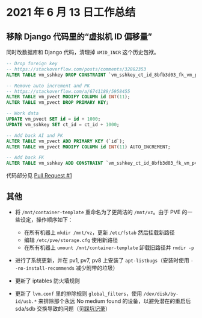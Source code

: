 # 2021 年 6 月 13 日工作总结

## 移除 Django 代码里的“虚拟机 ID 偏移量”

同时改数据库和 Django 代码，清理掉 `VMID_INCR` 这个历史包袱。

```sql
-- Drop foreign key
-- https://stackoverflow.com/posts/comments/32882353
ALTER TABLE vm_sshkey DROP CONSTRAINT `vm_sshkey_ct_id_8bfb3d03_fk_vm_pvect_id`;

-- Remove auto increment and PK
-- https://stackoverflow.com/a/6741189/5958455
ALTER TABLE vm_pvect MODIFY COLUMN id INT(11);
ALTER TABLE vm_pvect DROP PRIMARY KEY;

-- Work data
UPDATE vm_pvect SET id = id + 1000;
UPDATE vm_sshkey SET ct_id = ct_id + 1000;

-- Add back AI and PK
ALTER TABLE vm_pvect ADD PRIMARY KEY (`id`);
ALTER TABLE vm_pvect MODIFY COLUMN id INT(11) AUTO_INCREMENT;

-- Add back FK
ALTER TABLE vm_sshkey ADD CONSTRAINT `vm_sshkey_ct_id_8bfb3d03_fk_vm_pvect_id` FOREIGN KEY (`ct_id`) REFERENCES `vm_pvect` (`id`);
```

代码部分见 [Pull Request #1](https://github.com/USTC-vlab/cslab/pull/1)

## 其他

- 将 `/mnt/container-template` 重命名为了更简洁的 `/mnt/vz`。由于 PVE 的一些设定，操作顺序如下：
    - 在所有机器上 `mkdir /mnt/vz`，更新 `/etc/fstab` 然后挂载新路径
    - 编辑 `/etc/pve/storage.cfg` 使用新路径
    - 在所有机器上 `umount /mnt/container-template` 卸载旧路径并 `rmdir -p`

- 进行了系统更新，并在 pv1, pv7, pv8 上安装了 `apt-listbugs`（安装时使用 `--no-install-recommends` 减少附带的垃圾）
- 更新了 iptables 防火墙规则
- 更新了 `lvm.conf` 里的排除规则 `global_filters`，使用 `/dev/disk/by-id/usb.*` 来排除那个永远 No medium found 的设备，以避免潜在的重启后 sda/sdb 交换导致的问题（见[踩坑记录](../traps.md)）
